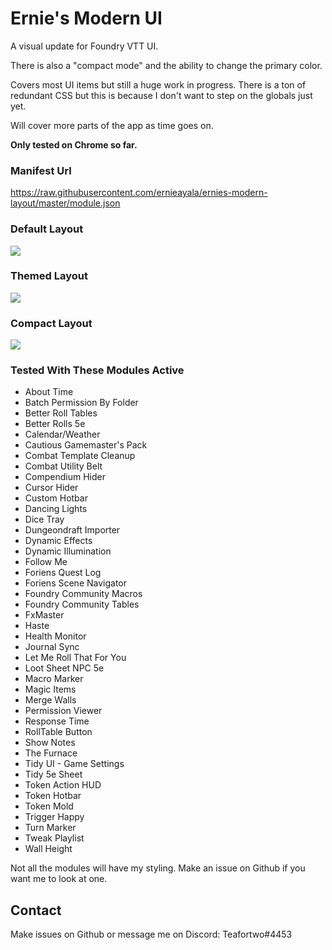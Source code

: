 # Ernie's Modern UI
A visual update for Foundry VTT UI.

There is also a "compact mode" and the ability to change the primary color.

Covers most UI items but still a huge work in progress. There is a ton of redundant CSS but this is because I don't want to step on the globals just yet.

Will cover more parts of the app as time goes on.

**Only tested on Chrome so far.**

### Manifest Url
https://raw.githubusercontent.com/ernieayala/ernies-modern-layout/master/module.json

### Default Layout
<img src="https://github.com/ernieayala/ernies-modern-layout/raw/master/images/eml-default.jpg"
     style="max-width: 100%;" />

### Themed Layout
<img src="https://github.com/ernieayala/ernies-modern-layout/raw/master/images/eml-primary.jpg"
     style="max-width: 100%;" />

### Compact Layout
<img src="https://github.com/ernieayala/ernies-modern-layout/raw/master/images/eml-compact.jpg"
     style="max-width: 100%;" />

### Tested With These Modules Active
- About Time
- Batch Permission By Folder
- Better Roll Tables
- Better Rolls 5e
- Calendar/Weather
- Cautious Gamemaster's Pack
- Combat Template Cleanup
- Combat Utility Belt
- Compendium Hider
- Cursor Hider
- Custom Hotbar
- Dancing Lights
- Dice Tray
- Dungeondraft Importer
- Dynamic Effects
- Dynamic Illumination
- Follow Me
- Foriens Quest Log
- Foriens Scene Navigator
- Foundry Community Macros
- Foundry Community Tables
- FxMaster
- Haste
- Health Monitor
- Journal Sync
- Let Me Roll That For You
- Loot Sheet NPC 5e
- Macro Marker
- Magic Items
- Merge Walls
- Permission Viewer
- Response Time
- RollTable Button
- Show Notes
- The Furnace
- Tidy UI - Game Settings
- Tidy 5e Sheet
- Token Action HUD
- Token Hotbar
- Token Mold
- Trigger Happy
- Turn Marker
- Tweak Playlist
- Wall Height

Not all the modules will have my styling. Make an issue on Github if you want me to look at one.

## Contact
Make issues on Github or message me on Discord: Teafortwo#4453
